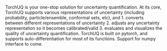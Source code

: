 TorchUQ is your one-stop solution for uncertainty quantification. At its core, TorchUQ supports various representations of uncertainty (including probability, particle/ensemble, conformal sets, etc), and 1. converts between different representations of uncertainty 2. adjusts any uncertainty representation so it becomes calibrated/valid 3. evaluates and visualizes the quality of uncertainty quantification. TorchUQ is built on pytorch, and supports auto-differentiation for most of its functions. Support for numpy interface to come. 

